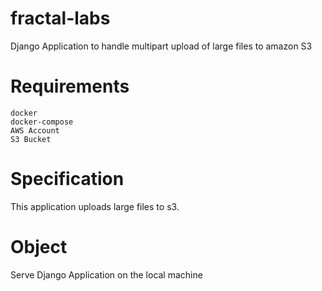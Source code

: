 # fractal-labs
Django Application to handle multipart upload of large files to amazon S3

# Requirements
```
docker
docker-compose
AWS Account 
S3 Bucket 
```
# Specification
This application uploads large files to s3. 

# Object
Serve Django Application on the local machine